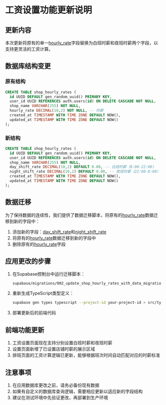 # 工资设置功能更新说明

## 更新内容

本次更新将原有的单一[hourly_rate](file:///Users/ai/%E6%9C%80%E5%90%8E%E7%89%88%E6%9C%AC/personal-life-assistant/src/types/supabase.ts#L202-L203)字段替换为白班时薪和夜班时薪两个字段，以支持更灵活的工资计算。

## 数据库结构变更

### 原有结构
```sql
CREATE TABLE shop_hourly_rates (
  id UUID DEFAULT gen_random_uuid() PRIMARY KEY,
  user_id UUID REFERENCES auth.users(id) ON DELETE CASCADE NOT NULL,
  shop_name VARCHAR(255) NOT NULL,
  hourly_rate DECIMAL(10,2) NOT NULL, -- 时薪
  created_at TIMESTAMP WITH TIME ZONE DEFAULT NOW(),
  updated_at TIMESTAMP WITH TIME ZONE DEFAULT NOW()
);
```

### 新结构
```sql
CREATE TABLE shop_hourly_rates (
  id UUID DEFAULT gen_random_uuid() PRIMARY KEY,
  user_id UUID REFERENCES auth.users(id) ON DELETE CASCADE NOT NULL,
  shop_name VARCHAR(255) NOT NULL,
  day_shift_rate DECIMAL(10,2) DEFAULT 0.00, -- 白班时薪（8:00-22:00）
  night_shift_rate DECIMAL(10,2) DEFAULT 0.00, -- 夜班时薪（22:00-8:00）
  created_at TIMESTAMP WITH TIME ZONE DEFAULT NOW(),
  updated_at TIMESTAMP WITH TIME ZONE DEFAULT NOW()
);
```

## 数据迁移

为了保持数据的连续性，我们提供了数据迁移脚本，将原有的[hourly_rate](file:///Users/ai/%E6%9C%80%E5%90%8E%E7%89%88%E6%9C%AC/personal-life-assistant/src/types/supabase.ts#L202-L203)数据迁移到新的字段中：

1. 添加新的字段：[day_shift_rate](file:///Users/ai/%E6%9C%80%E5%90%8E%E7%89%88%E6%9C%AC/personal-life-assistant/src/types/supabase.ts#L201-L202)和[night_shift_rate](file:///Users/ai/%E6%9C%80%E5%90%8E%E7%89%88%E6%9C%AC/personal-life-assistant/src/types/supabase.ts#L202-L203)
2. 将原有的[hourly_rate](file:///Users/ai/%E6%9C%80%E5%90%8E%E7%89%88%E6%9C%AC/personal-life-assistant/src/types/supabase.ts#L202-L203)数据迁移到新的字段中
3. 删除原有的[hourly_rate](file:///Users/ai/%E6%9C%80%E5%90%8E%E7%89%88%E6%9C%AC/personal-life-assistant/src/types/supabase.ts#L202-L203)字段

## 应用更改的步骤

1. 在Supabase控制台中运行迁移脚本：
   ```
   supabase/migrations/002_update_shop_hourly_rates_with_data_migration.sql
   ```

2. 重新生成TypeScript类型定义：
   ```bash
   supabase gen types typescript --project-id your-project-id > src/types/supabase.ts
   ```

3. 部署更新后的前端代码

## 前端功能更新

1. 工资设置页面现在支持分别设置白班时薪和夜班时薪
2. 设置页面新增了已设置店铺时薪的展示区域
3. 排班页面的工资计算逻辑已更新，能够根据班次时间自动匹配对应的时薪标准

## 注意事项

1. 在应用数据库更改之前，请务必备份现有数据
2. 如果有自定义的数据库查询逻辑，需要相应更新以适应新的字段结构
3. 建议在测试环境中先验证更改，再部署到生产环境